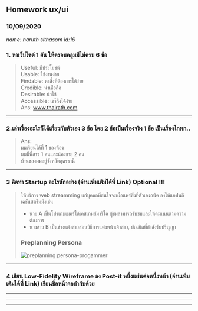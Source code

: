 ## Homework ux/ui  
### 10/09/2020
_name: naruth sithasom id:16_ 

### 1. หาเว็บไซต์ 1 อัน ให้ครอบคลุมมีไม่ครบ 6 ข้อ  
> Useful: มีประโยชน์  
> Usable: ใช้งานง่าย  
> Findable: หาสิ่งท่ีต้องการได้ง่าย  
> Credible: น่าเช่ือถือ  
> Desirable: น่าใช้  
> Accessible: เขา้ถึงได้ง่าย  
Ans: www.thairath.com  
---

 ### 2.เล่รเรื่องอะไรก็ได้เกี่ยวกับตัวเอง 3 ข้อ โดย 2 ข้อเป็นเรื่องจริง 1 ข้อ เป็นเรื่องโกหก..
> Ans:  
> ผมเรียนได้ที่ 1 ของห้อง  
> ผมมีพี่สาว 1 คนและน้องชาย 2 คน  
> บ้านของผมอยู่จังหวัดอุดรธานี
>
---
### 3 คิดทำ Startup อะไรสักอย่าง (อ่านเพิ่มเติมได้ที่ Link) Optional !!!  
>ให้บริการ web streamming แก่บุคคลที่สนใจจะเผื่อแพร่สิ่งที่ตัวเองถนัด ลงให้แอปพลิเคชั่นสตรีมมิ่งเช่น  
> + นาย A เป็นโปรเกมเมอร์ได้เคสเกมส์มาริโอ ผู้ชมสามารถรับชมและให้คะแนนตามความต้องการ  
> + นางสาว B เป็นช่างแต่งสาวสอนวิธีการแต่งหน้าเจ้าสาว, บัณฑิตที่กำลังรับปริญญา  
> ### Preplanning Persona  
> ![preplanning persona-progammer](https://user-images.githubusercontent.com/25115342/100203547-56be0d00-2f35-11eb-99ed-f1b15a261d6d.png)  
---
### 4 เขียน Low-Fidelity Wireframe ลง Post-it หนึ่งแผ่นต่อหนึ่งหน้า (อ่านเพิ่มเติมได้ที่ Link) เขียนชื่อหน้าจอกำกับด้วย
> 

---
---
---
